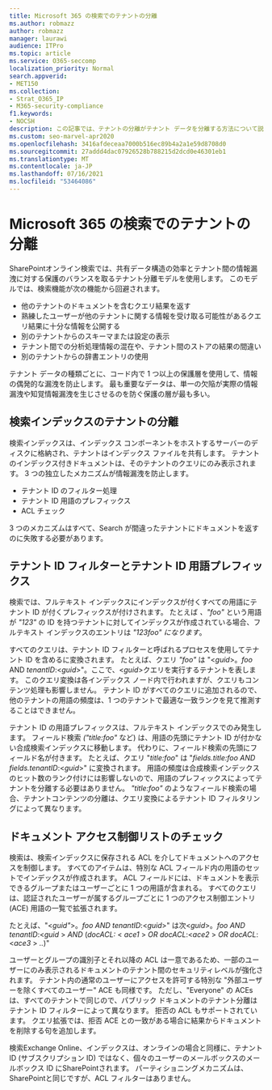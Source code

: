 ```yaml
---
title: Microsoft 365 の検索でのテナントの分離
ms.author: robmazz
author: robmazz
manager: laurawi
audience: ITPro
ms.topic: article
ms.service: O365-seccomp
localization_priority: Normal
search.appverid:
- MET150
ms.collection:
- Strat_O365_IP
- M365-security-compliance
f1.keywords:
- NOCSH
description: この記事では、テナントの分離がテナント データを分離する方法について説明します。Microsoft 365します。
ms.custom: seo-marvel-apr2020
ms.openlocfilehash: 3416afdeceaa7000b516ec89b4a2a1e59d8708d0
ms.sourcegitcommit: 27addd4dac07926528b788215d2dcd0e46301eb1
ms.translationtype: MT
ms.contentlocale: ja-JP
ms.lasthandoff: 07/16/2021
ms.locfileid: "53464086"
---
```

# <a name="tenant-isolation-in-microsoft-365-search"></a>Microsoft 365 の検索でのテナントの分離

SharePointオンライン検索では、共有データ構造の効率とテナント間の情報漏洩に対する保護のバランスを取るテナント分離モデルを使用します。 このモデルでは、検索機能が次の機能から回避されます。

- 他のテナントのドキュメントを含むクエリ結果を返す
- 熟練したユーザーが他のテナントに関する情報を受け取る可能性があるクエリ結果に十分な情報を公開する
- 別のテナントからのスキーマまたは設定の表示
- テナント間での分析処理情報の混在や、テナント間のストアの結果の間違い
- 別のテナントからの辞書エントリの使用

テナント データの種類ごとに、コード内で 1 つ以上の保護層を使用して、情報の偶発的な漏洩を防止します。 最も重要なデータは、単一の欠陥が実際の情報漏洩や知覚情報漏洩を生じさせるのを防ぐ保護の層が最も多い。

## <a name="tenant-separation-for-the-search-index"></a>検索インデックスのテナントの分離

検索インデックスは、インデックス コンポーネントをホストするサーバーのディスクに格納され、テナントはインデックス ファイルを共有します。 テナントのインデックス付きドキュメントは、そのテナントのクエリにのみ表示されます。 3 つの独立したメカニズムが情報漏洩を防止します。

- テナント ID のフィルター処理
- テナント ID 用語のプレフィックス
- ACL チェック

3 つのメカニズムはすべて、Search が間違ったテナントにドキュメントを返すのに失敗する必要があります。

## <a name="tenant-id-filtering-and-tenant-id-term-prefixing"></a>テナント ID フィルターとテナント ID 用語プレフィックス

検索では、フルテキスト インデックスにインデックスが付くすべての用語にテナント ID が付くプレフィックスが付けされます。 たとえば *、"foo"* という用語が *"123"* の ID を持つテナントに対してインデックスが作成されている場合、フルテキスト インデックスのエントリは *"123foo" になります*。

すべてのクエリは、テナント ID フィルターと呼ばれるプロセスを使用してテナント ID を含めるに変換されます。 たとえば、クエリ *"foo"* は "<*guid*>。*foo* AND *tenantID*:<*guid*>"。ここで、<*guid*>クエリを実行するテナントを表します。 このクエリ変換は各インデックス ノード内で行われますが、クエリもコンテンツ処理も影響しません。 テナント ID がすべてのクエリに追加されるので、他のテナントの用語の頻度は、1 つのテナントで最適な一致ランクを見て推測することはできません。

テナント ID の用語プレフィックスは、フルテキスト インデックスでのみ発生します。 フィールド検索 *("title:foo"* など) は、用語の先頭にテナント ID が付かない合成検索インデックスに移動します。 代わりに、フィールド検索の先頭にフィールド名が付きます。 たとえば、クエリ "*title:foo*" は "*fields.title:foo AND fields.tenantID*:<*guid*>" に変換されます。 用語の頻度は合成検索インデックスのヒット数のランク付けには影響しないので、用語のプレフィックスによってテナントを分離する必要はありません。 *"title:foo"* のようなフィールド検索の場合、テナントコンテンツの分離は、クエリ変換によるテナント ID フィルタリングによって異なります。

## <a name="document-access-control-list-checks"></a>ドキュメント アクセス制御リストのチェック

検索は、検索インデックスに保存される ACL を介してドキュメントへのアクセスを制御します。 すべてのアイテムは、特別な ACL フィールド内の用語のセットでインデックスが作成されます。 ACL フィールドには、ドキュメントを表示できるグループまたはユーザーごとに 1 つの用語が含まれる。 すべてのクエリは、認証されたユーザーが属するグループごとに 1 つのアクセス制御エントリ (ACE) 用語の一覧で拡張されます。

たとえば、"<*guid"*>。*foo AND tenantID*:<*guid*>" は次<*guid*>。*foo AND tenantID*:<*guid* >  *AND* (*docACL:* < *ace1* >  *OR docACL*:<*ace2* >  *OR docACL*:<*ace3* >  *..*)"

ユーザーとグループの識別子とそれ以降の ACL は一意であるため、一部のユーザーにのみ表示されるドキュメントのテナント間のセキュリティレベルが強化されます。 テナント内の通常のユーザーにアクセスを許可する特別な "外部ユーザーを除くすべてのユーザー" ACE も同様です。 ただし、"Everyone" の ACEs は、すべてのテナントで同じので、パブリック ドキュメントのテナント分離はテナント ID フィルターによって異なります。 拒否の ACL もサポートされています。 クエリ拡張では、拒否 ACE との一致がある場合に結果からドキュメントを削除する句を追加します。

検索Exchange Online、インデックスは、オンラインの場合と同様に、テナント ID (サブスクリプション ID) ではなく、個々のユーザーのメールボックスのメールボックス ID にSharePointされます。 パーティショニングメカニズムは、SharePointと同じですが、ACL フィルターはありません。
